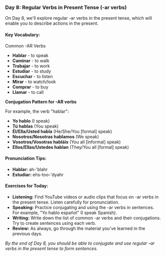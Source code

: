 ### Day 8: Regular Verbs in Present Tense (-ar verbs)
On Day 8, we'll explore regular -ar verbs in the present tense, which will enable you to describe actions in the present.

#### Key Vocabulary:
Common -AR Verbs

* **Hablar** - to speak
* **Caminar** - to walk
* **Trabajar** - to work
* **Estudiar** - to study
* **Escuchar** - to listen
* **Mirar** - to watch/look
* **Comprar** - to buy
* **Llamar** - to call

**Conjugation Pattern for -AR verbs**

For example, the verb "hablar":

* **Yo hablo** (I speak)
* **Tú hablas** (You speak)
* **Él/Ella/Usted habla** (He/She/You [formal] speak)
* **Nosotros/Nosotras hablamos** (We speak)
* **Vosotros/Vosotras habláis** (You all [informal] speak)
* **Ellos/Ellas/Ustedes hablan** (They/You all [formal] speak)

#### Pronunciation Tips:

* **Hablar:** ah-'blahr
* **Estudiar:** ehs-too-'dyahr

#### Exercises for Today:
* **Listening:** Find YouTube videos or audio clips that focus on -ar verbs in the present tense. Listen carefully for pronunciation.
* **Speaking:** Practice conjugating and using the -ar verbs in sentences. For example, "Yo hablo español" (I speak Spanish).
* **Writing:** Write down the list of common -ar verbs and their conjugations. Try to create sentences using each verb.
* **Review:** As always, go through the material you've learned in the previous days.

_By the end of Day 8, you should be able to conjugate and use regular -ar verbs in the present tense to form sentences._